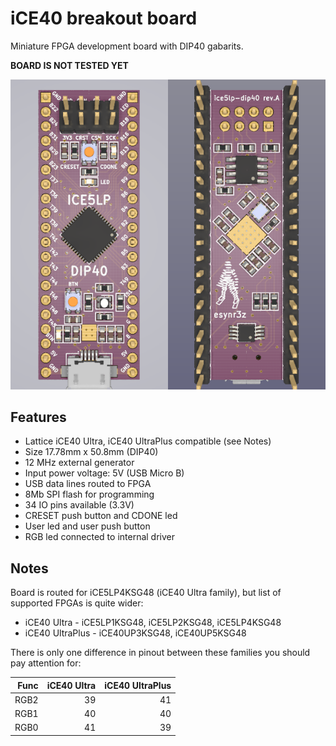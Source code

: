# iCE40 breakout board

Miniature FPGA development board with DIP40 gabarits.

**BOARD IS NOT TESTED YET**

![PCB](images/pcb.png)

## Features

* Lattice iCE40 Ultra, iCE40 UltraPlus compatible (see Notes)
* Size 17.78mm x 50.8mm (DIP40)
* 12 MHz external generator
* Input power voltage: 5V (USB Micro B)
* USB data lines routed to FPGA
* 8Mb SPI flash for programming
* 34 IO pins available (3.3V)
* CRESET push button and CDONE led
* User led and user push button
* RGB led connected to internal driver

## Notes

Board is routed for iCE5LP4KSG48 (iCE40 Ultra family), but list of supported FPGAs is quite wider:

* iCE40 Ultra - iCE5LP1KSG48, iCE5LP2KSG48, iCE5LP4KSG48
* iCE40 UltraPlus - iCE40UP3KSG48, iCE40UP5KSG48

There is only one difference in pinout between these families you should pay attention for:

| Func | iCE40 Ultra | iCE40 UltraPlus |
|-----:|------------:|----------------:|
| RGB2 |          39 |              41 |
| RGB1 |          40 |              40 |
| RGB0 |          41 |              39 |
